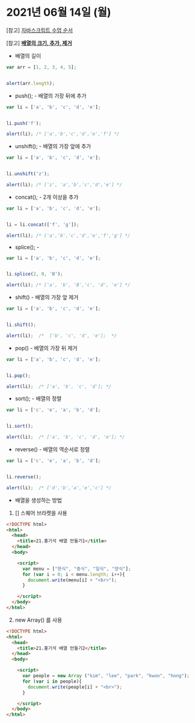 # 2021년 06월 14일 (월)

[참고] [자바스크립트 수업 순서](https://blog.naver.com/ysboo2/221718061667)

[참고] [**배열의 크기, 추가, 제거**](https://blog.naver.com/ysboo2/221536075368)



* 배열의 길이

```javascript
var arr = [1, 2, 3, 4, 5];


alert(arr.length);
```

* push(); - 배열의 가장 뒤에 추가

```javascript
var li = ['a', 'b', 'c', 'd', 'e'];


li.push('f');

alert(li); /* ['a','b','c','d','e','f'] */

```

* unshift(); - 배열의 가장 앞에 추가

```javascript
var li = ['a', 'b', 'c', 'd', 'e'];


li.unshift('z');

alert(li); /* ['z', 'a','b','c','d','e'] */
```

* concat(); - 2개 이상을 추가

```javascript
var li = ['a', 'b', 'c', 'd', 'e'];


li = li.concat(['f', 'g']);

alert(li); /* ['a','b','c','d','e','f','g'] */
```

* splice(); - 

```javascript
var li = ['a', 'b', 'c', 'd', 'e'];


li.splice(2, 0, 'B');

alert(li); /* ['a', 'b', 'B','c', 'd', 'e'] */
```

* shift() - 배열의 가장 앞 제거

```javascript
var li = ['a', 'b', 'c', 'd', 'e'];


li.shift();

alert(li);  /*  ['b', 'c', 'd', 'e'];  */
```

* pop() - 배열의 가장 뒤 제거

```javascript
var li = ['a', 'b', 'c', 'd', 'e'];


li.pop();

alert(li);  /* ['a', 'b', 'c', 'd']; */
```

* sort(); - 배열의 정렬

```javascript
var li = ['c', 'e', 'a', 'b', 'd'];


li.sort();

alert(li);  /* ['a', 'b', 'c', 'd', 'e']; */
```

* reverse() - 배열의 역순서로 정렬

```javascript
var li = ['c', 'e', 'a', 'b', 'd'];


li.reverse();

alert(li);  /* ['d','b','a','e','c'] */
```



* 배열을 생성하는 방법

1. [] 스퀘어 브라켓을 사용

```html
<!DOCTYPE html>
<html>
  <head>
    <title>21.홍기석 배열 만들기1</title>
  </head>
  <body>

    <script>
      var menu = ["한식", "중식", "일식", "양식"];
      for (var i = 0; i < menu.length; i++){
        document.write(menu[i] + "<br>");
      }

    </script>
  </body>
</html>
```

2. new Array() 를 사용

```html
<!DOCTYPE html>
<html>
  <head>
    <title>21.홍기석 배열 만들기2</title>
  </head>
  <body>

    <script>
      var people = new Array ("kim", "lee", "park", "kwon", "hong");
      for (var i in people){
        document.write(people[i] + "<br>");
      }

    </script>
  </body>
</html>

```



